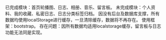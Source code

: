 已完成模块：首页轮播图、日志、相册、音乐、留言板。
未完成模块：个人资料、我的收藏、私密日志、日志分类标签归档。
因没有后台及数据库支撑，所有数据均使用localStorage进行缓存，一旦清除缓存，数据将不再存在。
使用框架：bootstrap。
存在问题：因所有数据均适用localstorage缓存，留言板与日志功能无法同是实现。
